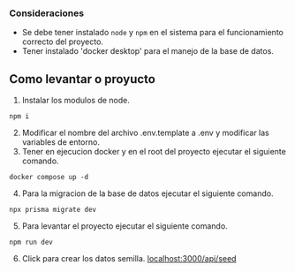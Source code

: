 ### Consideraciones

- Se debe tener instalado `node` y `npm` en el sistema para el funcionamiento correcto del proyecto.
- Tener instalado 'docker desktop' para el manejo de la base de datos.

## Como levantar o proyucto

1. Instalar los modulos de node.

```
npm i
```

2. Modificar el nombre del archivo .env.template a .env y modificar las variables de entorno.
3. Tener en ejecucion docker y en el root del proyecto ejecutar el siguiente comando.

```
docker compose up -d
```

4. Para la migracion de la base de datos ejecutar el siguiente comando.

```
npx prisma migrate dev
```

5. Para levantar el proyecto ejecutar el siguiente comando.

```
npm run dev
```

6. Click para crear los datos semilla.
   [localhost:3000/api/seed](localhost:3000/api/seed)
